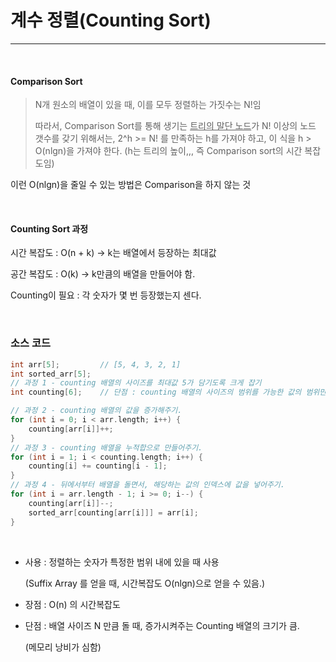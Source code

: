 # 계수 정렬(Counting Sort)

---

<br>

#### Comparison Sort

> N개 원소의 배열이 있을 때, 이를 모두 정렬하는 가짓수는 N!임
>
> 따라서, Comparison Sort를 통해 생기는 <u>트리의 말단 노드</u>가 N! 이상의 노드 갯수를 갖기 위해서는, 2^h >= N! 를 만족하는 h를 가져야 하고, 이 식을 h > O(nlgn)을 가져야 한다. (h는 트리의 높이,,, 즉 Comparison sort의 시간 복잡도임)

이런 O(nlgn)을 줄일 수 있는 방법은 Comparison을 하지 않는 것

<br>

#### Counting Sort 과정

시간 복잡도 : O(n + k) -> k는 배열에서 등장하는 최대값

공간 복잡도 : O(k) -> k만큼의 배열을 만들어야 함.

Counting이 필요 : 각 숫자가 몇 번 등장했는지 센다.

<br>

### 소스 코드

```c
int arr[5]; 		// [5, 4, 3, 2, 1]
int sorted_arr[5];
// 과정 1 - counting 배열의 사이즈를 최대값 5가 담기도록 크게 잡기
int counting[6];	// 단점 : counting 배열의 사이즈의 범위를 가능한 값의 범위만큼 크게 잡아야 하므로, 비효율적이 됨.

// 과정 2 - counting 배열의 값을 증가해주기.
for (int i = 0; i < arr.length; i++) {
    counting[arr[i]]++;
}
// 과정 3 - counting 배열을 누적합으로 만들어주기.
for (int i = 1; i < counting.length; i++) {
    counting[i] += counting[i - 1];
}
// 과정 4 - 뒤에서부터 배열을 돌면서, 해당하는 값의 인덱스에 값을 넣어주기.
for (int i = arr.length - 1; i >= 0; i--) {
    counting[arr[i]]--;
    sorted_arr[counting[arr[i]]] = arr[i];
}
```

<br>

* 사용 : 정렬하는 숫자가 특정한 범위 내에 있을 때 사용

  (Suffix Array 를 얻을 때, 시간복잡도 O(nlgn)으로 얻을 수 있음.)

* 장점 : O(n) 의 시간복잡도

* 단점 : 배열 사이즈 N 만큼 돌 때, 증가시켜주는 Counting 배열의 크기가 큼.

  (메모리 낭비가 심함)